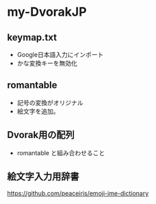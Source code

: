 # my-DvorakJP

## keymap.txt

- Google日本語入力にインポート
- かな変換キーを無効化

## romantable

- 記号の変換がオリジナル
- 絵文字を追加。

## Dvorak用の配列

- romantable と組み合わせること

## 絵文字入力用辞書

<https://github.com/peaceiris/emoji-ime-dictionary>
